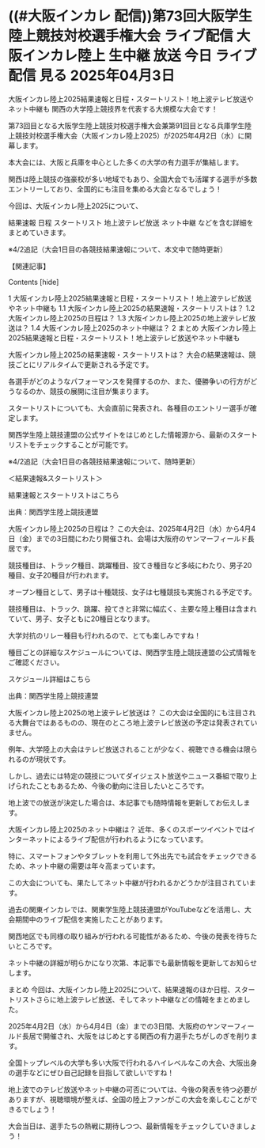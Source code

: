 # ((#大阪インカレ 配信))第73回大阪学生陸上競技対校選手権大会 ライブ配信 大阪インカレ陸上 生中継 放送 今日 ライブ配信 見る 2025年04月3日

大阪インカレ陸上2025結果速報と日程・スタートリスト！地上波テレビ放送やネット中継も
関西の大学陸上競技界を代表する大規模な大会です！

第73回目となる大阪学生陸上競技対校選手権大会兼第91回目となる兵庫学生陸上競技対校選手権大会（大阪インカレ陸上2025）が2025年4月2日（水）に開幕します。

本大会には、大阪と兵庫を中心とした多くの大学の有力選手が集結します。

関西は陸上競技の強豪校が多い地域でもあり、全国大会でも活躍する選手が多数エントリーしており、全国的にも注目を集める大会となるでしょう！


今回は、大阪インカレ陸上2025について、

結果速報
日程
スタートリスト
地上波テレビ放送
ネット中継
などを含む詳細をまとめていきます。

※4/2追記（大会1日目の各競技結果速報について、本文中で随時更新）

【関連記事】



Contents [hide]

1 大阪インカレ陸上2025結果速報と日程・スタートリスト！地上波テレビ放送やネット中継も
1.1 大阪インカレ陸上2025の結果速報・スタートリストは？
1.2 大阪インカレ陸上2025の日程は？
1.3 大阪インカレ陸上2025の地上波テレビ放送は？
1.4 大阪インカレ陸上2025のネット中継は？
2 まとめ
大阪インカレ陸上2025結果速報と日程・スタートリスト！地上波テレビ放送やネット中継も

大阪インカレ陸上2025の結果速報・スタートリストは？
大会の結果速報は、競技ごとにリアルタイムで更新される予定です。

各選手がどのようなパフォーマンスを発揮するのか、また、優勝争いの行方がどうなるのか、競技の展開に注目が集まります。

スタートリストについても、大会直前に発表され、各種目のエントリー選手が確定します。


関西学生陸上競技連盟の公式サイトをはじめとした情報源から、最新のスタートリストをチェックすることが可能です。

※4/2追記（大会1日目の各競技結果速報について、随時更新）

＜結果速報&スタートリスト＞

結果速報とスタートリストはこちら

出典：関西学生陸上競技連盟

 

大阪インカレ陸上2025の日程は？
この大会は、2025年4月2日（水）から4月4日（金）までの3日間にわたり開催され、会場は大阪府のヤンマーフィールド長居です。

競技種目は、トラック種目、跳躍種目、投てき種目など多岐にわたり、男子20種目、女子20種目が行われます。

オープン種目として、男子は十種競技、女子は七種競技も実施される予定です。


競技種目は、トラック、跳躍、投てきと非常に幅広く、主要な陸上種目は含まれていて、男子、女子ともに20種目となります。

大学対抗のリレー種目も行われるので、とても楽しみですね！

種目ごとの詳細なスケジュールについては、関西学生陸上競技連盟の公式情報をご確認ください。

スケジュール詳細はこちら

出典：関西学生陸上競技連盟

 

大阪インカレ陸上2025の地上波テレビ放送は？
この大会は全国的にも注目される大舞台ではあるものの、現在のところ地上波テレビ放送の予定は発表されていません。

例年、大学陸上の大会はテレビ放送されることが少なく、視聴できる機会は限られるのが現状です。

しかし、過去には特定の競技についてダイジェスト放送やニュース番組で取り上げられたこともあるため、今後の動向に注目したいところです。

地上波での放送が決定した場合は、本記事でも随時情報を更新してお伝えします。

大阪インカレ陸上2025のネット中継は？
近年、多くのスポーツイベントではインターネットによるライブ配信が行われるようになっています。

特に、スマートフォンやタブレットを利用して外出先でも試合をチェックできるため、ネット中継の需要は年々高まっています。

この大会についても、果たしてネット中継が行われるかどうかが注目されています。

過去の関東インカレでは、関東学生陸上競技連盟がYouTubeなどを活用し、大会期間中のライブ配信を実施したことがあります。

関西地区でも同様の取り組みが行われる可能性があるため、今後の発表を待ちたいところです。

ネット中継の詳細が明らかになり次第、本記事でも最新情報を更新してお知らせします。

まとめ
今回は、大阪インカレ陸上2025について、結果速報のほか日程、スタートリストさらに地上波テレビ放送、そしてネット中継などの情報をまとめました。

2025年4月2日（水）から4月4日（金）までの3日間、大阪府のヤンマーフィールド長居で開催され、大阪をはじめとする関西の有力選手たちがしのぎを削ります。

全国トップレベルの大学も多い大阪で行われるハイレベルなこの大会、大阪出身の選手などにぜひ自己記録を目指して欲しいですね！

地上波でのテレビ放送やネット中継の可否については、今後の発表を待つ必要がありますが、視聴環境が整えば、全国の陸上ファンがこの大会を楽しむことができるでしょう！

大会当日は、選手たちの熱戦に期待しつつ、最新情報をチェックしていきましょう！